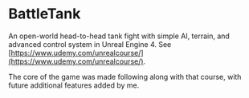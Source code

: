 # BattleTank
An open-world head-to-head tank fight with simple AI, terrain, and advanced control system in Unreal Engine 4.  See [https://www.udemy.com/unrealcourse/](https://www.udemy.com/unrealcourse/).

The core of the game was made following along with that course, with future additional features added by me.
